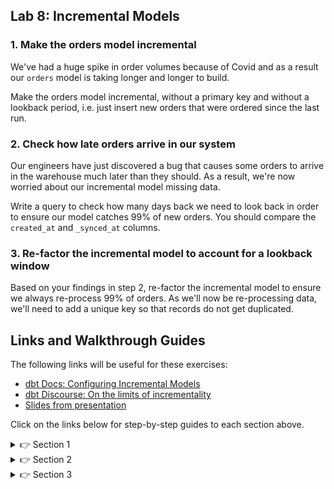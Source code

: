 ## Lab 8: Incremental Models

### 1. Make the orders model incremental

We've had a huge spike in order volumes because of Covid and as a result our `orders` model is taking longer and longer to build. 

Make the orders model incremental, without a primary key and without a lookback period, i.e. just insert new orders that were ordered since the last run.

### 2. Check how late orders arrive in our system

Our engineers have just discovered a bug that causes some orders to arrive in the warehouse much later than they should. As a result, we're now worried about our incremental model missing data.

Write a query to check how many days back we need to look back in order to ensure our model catches 99% of new orders. You should compare the `created_at` and `_synced_at` columns.

### 3. Re-factor the incremental model to account for a lookback window

Based on your findings in step 2, re-factor the incremental model to ensure we always re-process 99% of orders. As we'll now be re-processing data, we'll need to add a unique key so that records do not get duplicated.

## Links and Walkthrough Guides

The following links will be useful for these exercises:

* [dbt Docs: Configuring Incremental Models](https://docs.getdbt.com/docs/building-a-dbt-project/building-models/configuring-incremental-models/)
* [dbt Discourse: On the limits of incrementality](https://discourse.getdbt.com/t/on-the-limits-of-incrementality/303)
* [Slides from presentation](https://docs.google.com/presentation/d/1X2RDZ0V2x7GtMwfB-4uPh0p366vEWABhWYVJoMNn1wo/edit)

Click on the links below for step-by-step guides to each section above.

<details>
  <summary>👉 Section 1</summary>
  
  (1) In our orders model, find the CTE where we select from the orders staging model. In the CTE, add the `is_incremental()` filter:
  ```sql
  {% if is_incremental() %}
  where ordered_at > (select max(ordered_at) from {{ this }})
  {% endif %}
  ```
  (2) At the top of our model, add a configuration that tells dbt that this model should be 'incremental':
  ```
  {{ config(materialized='incremental') }}
  ```
  (3) Run `dbt run -m orders` and inspect the SQL that is being executed. Does it look like it's working correctly? You should see the temp table being created and then an insert. (You might need to run it twice if it's being built as a table for the first time.)

</details>

<details>
  <summary>👉 Section 2</summary>
  
  (1) To check this, we need to inspect what the typical difference is between the two columns:
  ```sql
  select 
    datediff('day', created_at, _synced_at) as days_lag,
    count(*)
  from raw.ecomm.orders
  group by 1
  ```
  (2) We can see as a result of that query that all orders show up within 3 days.

</details>

<details>
  <summary>👉 Section 3</summary>
  
  (1) In our orders model, we need to alter our `is_incremental()` section to account for a lookback of three days:
  ```sql
  {% if is_incremental() %}
  where ordered_at > (select dateadd('day',-3,max(ordered_at)) from {{ this }})
  {% endif %}
  ```
  (2) At the top of our model, we also now need to use a `unique_key`:
  ```
  {{ config(materialized='incremental', unique_key='order_id') }}
  ```
  (3) Run `dbt run -m orders` and inspect the SQL that is being executed. Does it look like it's working correctly? You should now see a merge statement instead of an insert.

</details>